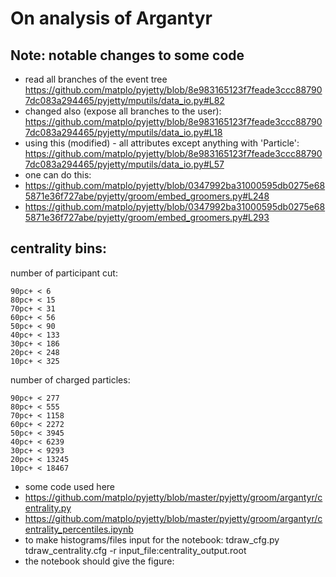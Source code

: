# On analysis of Argantyr

## Note: notable changes to some code

- read all branches of the event tree
https://github.com/matplo/pyjetty/blob/8e983165123f7feade3ccc887907dc083a294465/pyjetty/mputils/data_io.py#L82
- changed also (expose all branches to the user): https://github.com/matplo/pyjetty/blob/8e983165123f7feade3ccc887907dc083a294465/pyjetty/mputils/data_io.py#L18
- using this (modified) - all attributes except anything with 'Particle': https://github.com/matplo/pyjetty/blob/8e983165123f7feade3ccc887907dc083a294465/pyjetty/mputils/data_io.py#L57
- one can do this:
- https://github.com/matplo/pyjetty/blob/0347992ba31000595db0275e685871e36f727abe/pyjetty/groom/embed_groomers.py#L248
- https://github.com/matplo/pyjetty/blob/0347992ba31000595db0275e685871e36f727abe/pyjetty/groom/embed_groomers.py#L293

## centrality bins:

number of participant cut:
```
90pc+ < 6
80pc+ < 15
70pc+ < 31
60pc+ < 56
50pc+ < 90
40pc+ < 133
30pc+ < 186
20pc+ < 248
10pc+ < 325
```
number of charged particles:
```
90pc+ < 277
80pc+ < 555
70pc+ < 1158
60pc+ < 2272
50pc+ < 3945
40pc+ < 6239
30pc+ < 9293
20pc+ < 13245
10pc+ < 18467
```

- some code used here
- https://github.com/matplo/pyjetty/blob/master/pyjetty/groom/argantyr/centrality.py
- https://github.com/matplo/pyjetty/blob/master/pyjetty/groom/argantyr/centrality_percentiles.ipynb
- to make histograms/files input for the notebook: tdraw_cfg.py tdraw_centrality.cfg -r input_file:centrality_output.root
- the notebook should give the figure:
